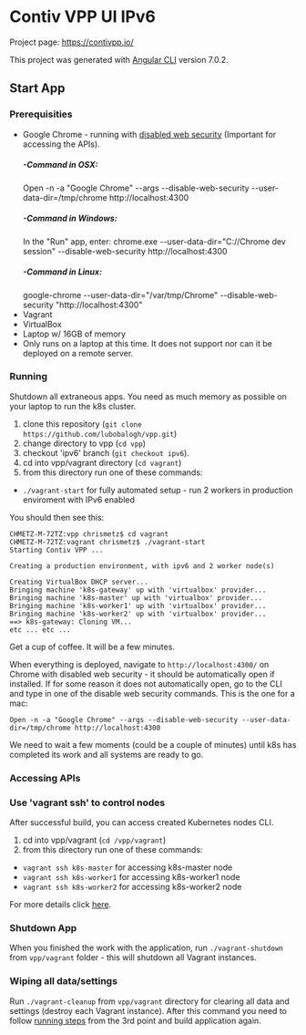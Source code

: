 # Contiv VPP UI IPv6

Project page: https://contivpp.io/

This project was generated with [Angular CLI](https://github.com/angular/angular-cli) version 7.0.2.

## Start App

### Prerequisities

- Google Chrome - running with [disabled web security](https://stackoverflow.com/questions/3102819/disable-same-origin-policy-in-chrome) (Important for accessing the APIs).
    ##### -Command in OSX:
    Open -n -a "Google Chrome" --args --disable-web-security --user-data-dir=/tmp/chrome http://localhost:4300
    ##### -Command in Windows:
    In the "Run" app, enter: chrome.exe --user-data-dir="C://Chrome dev session" --disable-web-security http://localhost:4300
    ##### -Command in Linux:
    google-chrome --user-data-dir="/var/tmp/Chrome" --disable-web-security "http://localhost:4300"
- Vagrant
- VirtualBox
- Laptop w/ 16GB of memory
- Only runs on a laptop at this time. It does not support nor can it be deployed on a remote server.

### Running

Shutdown all extraneous apps. You need as much memory as possible on your laptop to run the k8s cluster.

1. clone this repository (`git clone https://github.com/lubobalogh/vpp.git`)
2. change directory to vpp (`cd vpp`)
3. checkout 'ipv6' branch (`git checkout ipv6`).
4. cd into vpp/vagrant directory (`cd vagrant`)
5. from this directory run one of these commands:
- `./vagrant-start` for fully automated setup - run 2 workers in production enviroment with IPv6 enabled

You should then see this:

	CHMETZ-M-72TZ:vpp chrismetz$ cd vagrant
	CHMETZ-M-72TZ:vagrant chrismetz$ ./vagrant-start
	Starting Contiv VPP ...

	Creating a production environment, with ipv6 and 2 worker node(s)

	Creating VirtualBox DHCP server...
	Bringing machine 'k8s-gateway' up with 'virtualbox' provider...
	Bringing machine 'k8s-master' up with 'virtualbox' provider...
	Bringing machine 'k8s-worker1' up with 'virtualbox' provider...
	Bringing machine 'k8s-worker2' up with 'virtualbox' provider...
	==> k8s-gateway: Cloning VM...
	etc ... etc ...

Get a cup of coffee. It will be a few minutes.

When everything is deployed, navigate to `http://localhost:4300/` on Chrome with disabled web security - it should be automatically open if installed. If for some reason it does not automatically open, go to the CLI and type in one of the disable web security commands. This is the one for a mac:

	Open -n -a "Google Chrome" --args --disable-web-security --user-data-dir=/tmp/chrome http://localhost:4300

We need to wait a few moments (could be a couple of minutes) until k8s has completed its work and all systems are ready to go.


### Accessing APIs

### Use 'vagrant ssh' to control nodes
After successful build, you can access created Kubernetes nodes CLI.

1. cd into vpp/vagrant (`cd /vpp/vagrant`)
2. from this directory run one of these commands:
- `vagrant ssh k8s-master` for accessing k8s-master node
- `vagrant ssh k8s-worker1` for accessing k8s-worker1 node
- `vagrant ssh k8s-worker2` for accessing k8s-worker2 node

For more details click [here](https://github.com/contiv/vpp/tree/master/vagrant).

### Shutdown App
When you finished the work with the application, run `./vagrant-shutdown` from `vpp/vagrant` folder - this will shutdown all Vagrant instances.

### Wiping all data/settings

Run `./vagrant-cleanup` from `vpp/vagrant` directory for clearing all data and settings (destroy each Vagrant instance). After this command you need to follow [running steps](#running) from the 3rd point and build application again.
